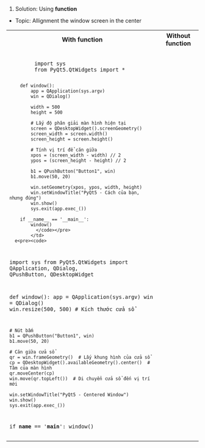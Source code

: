 1. Solution: Using **function**
- Topic: Allignment the window screen in the center
<table>
  <tr>
    <th>With function</th>
    <th>Without function</th>
  </tr>
  <tr>
    <td>
      <pre><code>
        import sys
        from PyQt5.QtWidgets import *
        
        def window():
            app = QApplication(sys.argv)
            win = QDialog()
        
            width = 500
            height = 500
        
            # Lấy độ phân giải màn hình hiện tại
            screen = QDesktopWidget().screenGeometry()
            screen_width = screen.width()
            screen_height = screen.height()
        
            # Tính vị trí để căn giữa
            xpos = (screen_width - width) // 2
            ypos = (screen_height - height) // 2
        
            b1 = QPushButton("Button1", win)
            b1.move(50, 20)
        
            win.setGeometry(xpos, ypos, width, height)
            win.setWindowTitle("PyQt5 - Cách của bạn, nhưng đúng")
            win.show()
            sys.exit(app.exec_())
        
        if __name__ == '__main__':
            window()
              </code></pre>
            </td>
      e<pre><code>
import sys
from PyQt5.QtWidgets import QApplication, QDialog, QPushButton, QDesktopWidget

def window():
    app = QApplication(sys.argv)
    win = QDialog()
    win.resize(500, 500)  # Kích thước cửa sổ

    # Nút bấm
    b1 = QPushButton("Button1", win)
    b1.move(50, 20)

    # Căn giữa cửa sổ
    qr = win.frameGeometry()  # Lấy khung hình của cửa sổ
    cp = QDesktopWidget().availableGeometry().center()  # Tâm của màn hình
    qr.moveCenter(cp)
    win.move(qr.topLeft())  # Di chuyển cửa sổ đến vị trí mới

    win.setWindowTitle("PyQt5 - Centered Window")
    win.show()
    sys.exit(app.exec_())

if __name__ == '__main__':
    window()
      </code></pre>
    </td>
  </tr>
</table>
